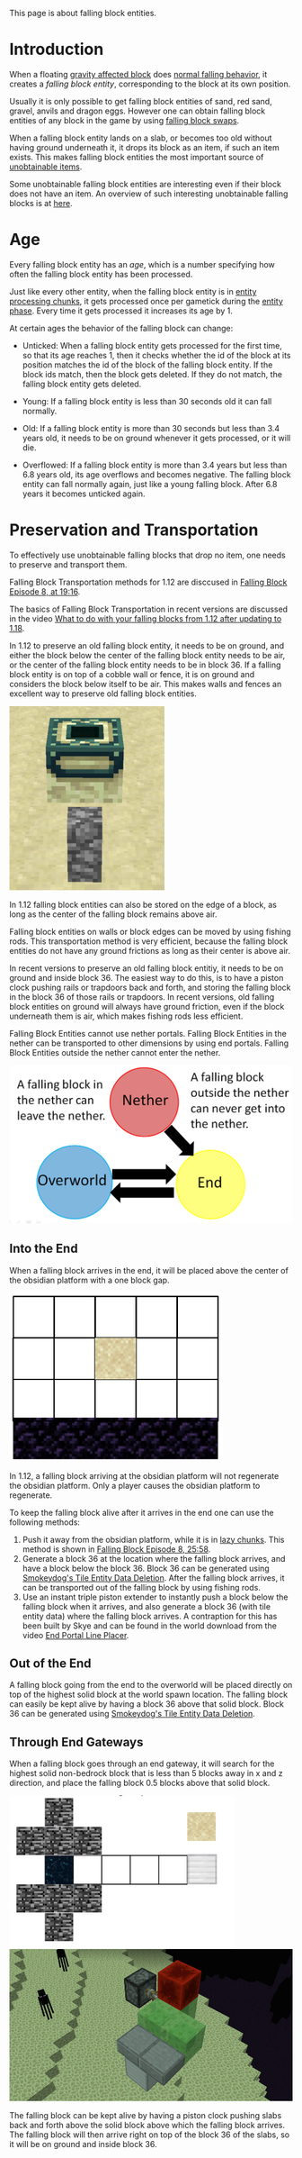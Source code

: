 This page is about falling block entities.

# Introduction

When a floating [gravity affected block](gravity-affected-block.md) does [normal falling behavior](gravity-affected-block.md#normal-falling-behavior), it creates a *falling block entity*,
corresponding to the block at its own position.

Usually it is only possible to get falling block entities of sand, red sand, gravel, anvils and dragon eggs. However one can obtain falling block entities of any block in the game by using [falling block swaps](falling-block-swaps.md).

When a falling block entity lands on a slab, or becomes too old without having ground underneath it, it drops its block as an item, if such an item exists. This makes falling block entities the most important source of [unobtainable items](../unobtainables.md#items).

Some unobtainable falling block entities are interesting even if their block does not have an item. An overview of such interesting unobtainable falling blocks is at [here](../unobtainables.md#falling-block-entities).

# Age

Every falling block entity has an *age*, which is a number specifying how often the falling block entity has been processed.

Just like every other entity, when the falling block entity is in [entity processing chunks](../chunk/chunk.md#entity-processing), it gets processed once per gametick during the [entity phase](../tick-phases.md#entities).
Every time it gets processed it increases its age by 1.

At certain ages the behavior of the falling block can change:

- Unticked: When a falling block entity gets processed for the first time, so that its age reaches 1, then it checks whether the id of the block at its position matches the id of the block of the falling block entity.
If the block ids match, then the block gets deleted. If they do not match, the falling block entity gets deleted.

- Young: If a falling block entity is less than 30 seconds old it can fall normally.

- Old: If a falling block entity is more than 30 seconds but less than 3.4 years old, it needs to be on ground whenever it gets processed, or it will die.

- Overflowed: If a falling block entity is more than 3.4 years but less than 6.8 years old, its age overflows and becomes negative. The falling block entity can fall normally again, just like a young falling block. After 6.8 years it becomes unticked again.


# Preservation and Transportation

To effectively use unobtainable falling blocks that drop no item, one needs to preserve and transport them.

Falling Block Transportation methods for 1.12 are disccused in [Falling Block Episode 8, at 19:16](https://www.youtube.com/watch?v=-4UhrzA-F2g&t=1156s).

The basics of Falling Block Transportation in recent versions are discussed in the video [What to do with your falling blocks from 1.12 after updating to 1.18](https://www.youtube.com/watch?v=l9aw_Db_4q4).

In 1.12 to preserve an old falling block entity, it needs to be on ground, and either the block below the center of the falling block entity needs to be air, or the center of the falling block entity needs to be in block 36.
If a falling block entity is on top of a cobble wall or fence, it is on ground and considers the block below itself to be air. This makes walls and fences an excellent way to preserve old falling block entities.

![Falling Block on Wall](/images/FallingBlockOnWall.PNG)

In 1.12 falling block entities can also be stored on the edge of a block, as long as the center of the falling block remains above air.

Falling block entities on walls or block edges can be moved by using fishing rods. This transportation method is very efficient, because the falling block entities do not have any ground frictions as long as their center is above air.

In recent versions to preserve an old falling block entitiy, it needs to be on ground and inside block 36. The easiest way to do this, is to have a piston clock pushing rails or trapdoors back and forth, and storing the falling block in the block 36 of those rails or trapdoors.
In recent versions, old falling block entities on ground will always have ground friction, even if the block underneath them is air, which makes fishing rods less efficient.

Falling Block Entities cannot use nether portals. Falling Block Entities in the nether can be transported to other dimensions by using end portals.
Falling Block Entities outside the nether cannot enter the nether.

![Dimension Diagram](/images/FallingBlockDimensionTravel.PNG)


## Into the End
When a falling block arrives in the end, it will be placed above the center of the obsidian platform with a one block gap.

<img src="/images/FallingBlockToEnd.PNG" width="380" height="300">  

In 1.12, a falling block arriving at the obsidian platform will not regenerate the obsidian platform. Only a player causes the obsidian platform to regenerate.

To keep the falling block alive after it arrives in the end one can use the following methods:

1. Push it away from the obsidian platform, while it is in [lazy chunks](../chunk/chunk.md#entity-processing). This method is shown in [Falling Block Episode 8, 25:58](https://www.youtube.com/watch?v=-4UhrzA-F2g&t=1558s).
2. Generate a block 36 at the location where the falling block arrives, and have a block below the block 36. Block 36 can be generated using [Smokeydog's Tile Entity Data Deletion](https://www.youtube.com/watch?v=WlYPR-Z_dyg). After the falling block arrives, it can be transported out of the falling block by using fishing rods.
3. Use an instant triple piston extender to instantly push a block below the falling block when it arrives, and also generate a block 36 (with tile entity data) where the falling block arrives. A contraption for this has been built by Skye and can be found in the world download from the video [End Portal Line Placer](https://www.youtube.com/watch?v=Azz04fiD_Jg).

## Out of the End

A falling block going from the end to the overworld will be placed directly on top of the highest solid block at the world spawn location.
The falling block can easily be kept alive by having a block 36 above that solid block. Block 36 can be generated using [Smokeydog's Tile Entity Data Deletion](https://www.youtube.com/watch?v=WlYPR-Z_dyg).

## Through End Gateways
When a falling block goes through an end gateway, it will search for the highest solid non-bedrock block that is less than 5 blocks away in x and z direction, and place the falling block 0.5 blocks above that solid block.

<img src="/images/FallingBlockThroughGateway.PNG" width="400" height="270">  <img src="/images/PistonSlabClock.png" width="550" height="270"> 

The falling block can be kept alive by having a piston clock pushing slabs back and forth above the solid block above which the falling block arrives.
The falling block will then arrive right on top of the block 36 of the slabs, so it will be on ground and inside block 36.



